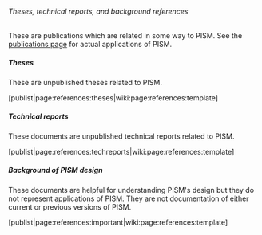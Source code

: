 ###### Theses, technical reports, and background references

These are publications which are related in some way to PISM. See the
[publications page](publications) for actual applications of
PISM.

##### Theses

These are unpublished theses related to PISM.

\[publist\|page:references:theses\|wiki:page:references:template\]

##### Technical reports

These documents are unpublished technical reports related to PISM.

\[publist\|page:references:techreports\|wiki:page:references:template\]

##### Background of PISM design

These documents are helpful for understanding PISM\'s design but they do
not represent applications of PISM. They are not documentation of either
current or previous versions of PISM.

\[publist\|page:references:important\|wiki:page:references:template\]
